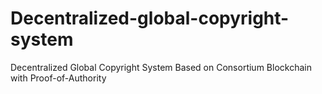 # Decentralized-global-copyright-system
Decentralized Global Copyright System Based on Consortium Blockchain with Proof-of-Authority
